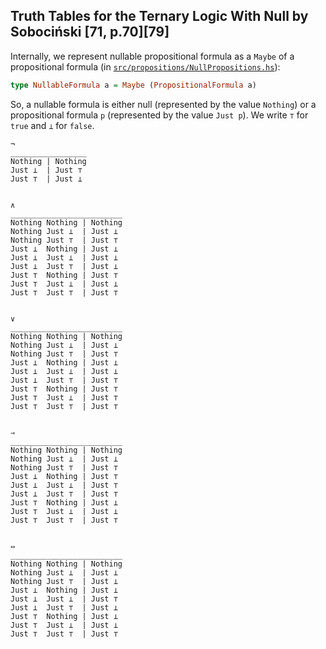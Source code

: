 ﻿## Truth Tables for the Ternary Logic With Null by Sobociński [71, p.70][79]

Internally, we represent nullable propositional formula as a `Maybe` of a propositional formula (in [`src/propositions/NullPropositions.hs`](src/propositions/NullPropositions.hs)):
```haskell
type NullableFormula a = Maybe (PropositionalFormula a)
```
So, a nullable formula is either null (represented by the value `Nothing`) or a propositional formula `p` (represented by the value `Just p`).
We write `⊤` for `true` and `⊥` for `false`.

    ¬
    _________________
    Nothing | Nothing
    Just ⊥  | Just ⊤
    Just ⊤  | Just ⊥


    ∧
    _________________________
    Nothing Nothing | Nothing
    Nothing Just ⊥  | Just ⊥
    Nothing Just ⊤  | Just ⊤
    Just ⊥  Nothing | Just ⊥
    Just ⊥  Just ⊥  | Just ⊥
    Just ⊥  Just ⊤  | Just ⊥
    Just ⊤  Nothing | Just ⊤
    Just ⊤  Just ⊥  | Just ⊥
    Just ⊤  Just ⊤  | Just ⊤


    ∨
    _________________________
    Nothing Nothing | Nothing
    Nothing Just ⊥  | Just ⊥
    Nothing Just ⊤  | Just ⊤
    Just ⊥  Nothing | Just ⊥
    Just ⊥  Just ⊥  | Just ⊥
    Just ⊥  Just ⊤  | Just ⊤
    Just ⊤  Nothing | Just ⊤
    Just ⊤  Just ⊥  | Just ⊤
    Just ⊤  Just ⊤  | Just ⊤


    ⇒
    _________________________
    Nothing Nothing | Nothing
    Nothing Just ⊥  | Just ⊥
    Nothing Just ⊤  | Just ⊤
    Just ⊥  Nothing | Just ⊤
    Just ⊥  Just ⊥  | Just ⊤
    Just ⊥  Just ⊤  | Just ⊤
    Just ⊤  Nothing | Just ⊥
    Just ⊤  Just ⊥  | Just ⊥
    Just ⊤  Just ⊤  | Just ⊤


    ⇔
    _________________________
    Nothing Nothing | Nothing
    Nothing Just ⊥  | Just ⊥
    Nothing Just ⊤  | Just ⊥
    Just ⊥  Nothing | Just ⊥
    Just ⊥  Just ⊥  | Just ⊤
    Just ⊥  Just ⊤  | Just ⊥
    Just ⊤  Nothing | Just ⊥
    Just ⊤  Just ⊥  | Just ⊥
    Just ⊤  Just ⊤  | Just ⊤

